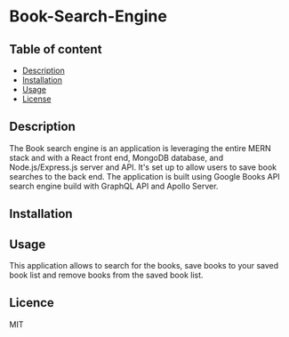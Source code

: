 # Book-Search-Engine



## Table of content

- [Description](#Description)
- [Installation](#installation)
- [Usage](#usage)
- [License](#license)

## Description 
The Book search engine is an application is leveraging the entire MERN stack and with a React front end, MongoDB database, and Node.js/Express.js server and API. It's set up to allow users to save book searches to the back end. The application is built using Google Books API search engine build with GraphQL API and Apollo Server.




## Installation



## Usage
This application allows to search for the books, save books to your saved book list and remove books from the saved book list.


## Licence
MIT